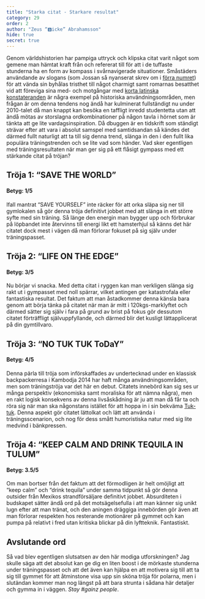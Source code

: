 ```yaml
---
title: "Starka citat - Starkare resultat"
category: 29
order: 2
author: "Zeus “🅱️icke” Abrahamsson"
hide: true
secret: true
---
```

Genom världshistorien har pampiga uttryck och klipska citat varit något som gemene man hämtat kraft från och refererat till för att i de tuffaste stunderna ha en form av kompass i svårnavigerade situationer. Småstäders användande av slogans (som Jossan så nyanserat skrev om i [förra numret](https://dbu.gg/issues/28)) för att vända sin byhålas tristhet till något charmigt samt romarnas besatthet vid att föreviga sina med- och motgångar med [korta latinska konstateranden](https://sv.wikipedia.org/wiki/Veni_vidi_vici) är några exempel på historiska användningsområden, men frågan är om denna tendens nog ändå har kulminerat fullständigt nu under 2010-talet då man knappt kan besöka en taffligt inredd studentetta utan att ändå mötas av storslagna ordkombinationer på någon tavla i hörnet som är tänkta att ge lite vardagsinspiration. Då dbuggen är en tidskrift som ständigt strävar efter att vara i absolut samspel med samtidsandan så kändes det därmed fullt naturligt att ta till sig denna trend, slänga in den i den fullt lika populära träningstrenden och se lite vad som händer. Vad sker egentligen med träningsresultaten när man ger sig på ett flåsigt gympass med ett stärkande citat på tröjan?
## Tröja 1: “SAVE THE WORLD”
#### Betyg: 1/5
Ifall mantrat “SAVE YOURSELF” inte räcker för att orka släpa sig ner till gymlokalen så gör denna tröja definitivt jobbet med att slänga in ett större syfte med sin träning. Så länge den energin man bygger upp och förbrukar på löpbandet inte återvinns till energi likt ett hamsterhjul så känns det här citatet dock mest i vägen då man förlorar fokuset på sig själv under träningspasset.
<br>

## Tröja 2: “LIFE ON THE EDGE”
#### Betyg: 3/5
Nu börjar vi snacka. Med detta citat i ryggen kan man verkligen slänga sig rakt ut i gympasset med noll spärrar, vilket antingen ger katastrofala eller fantastiska resultat. Det faktum att man åstadkommer denna känsla bara genom att börja tänka på citatet när man är mitt i 120kgs-marklyftet och därmed sätter sig själv i fara på grund av brist på fokus gör dessutom citatet förträffligt självuppfyllande, och därmed blir det kusligt lättapplicerat på din gymtillvaro.

## Tröja 3: “NO TUK TUK ToDaY”
#### Betyg: 4/5
Denna pärla till tröja som införskaffades av undertecknad under en klassisk backpackerresa i Kambodja 2014 har haft många användningsområden, men som träningströja var det här en debut. Citatets innebörd kan sig ses ur många perspektiv (ekonomiska samt moraliska för att nämna några), men en rakt logisk konsekvens av denna livsåskådning är ju att man då får ta och röra sig när man ska någonstans istället för att hoppa in i sin bekväma [Tuk-tuk](https://sv.wikipedia.org/wiki/Tuk-tuk). Denna aspekt gör citatet lättolkat och lätt att använda i träningsscenarion, och nog för dess smått humoristiska natur med sig lite medvind i bänkpressen.

## Tröja 4: “KEEP CALM AND DRINK TEQUILA IN TULUM”
#### Betyg: 3.5/5
Om man bortser från det faktum att det förmodligen är helt omöjligt att “keep calm” och “drink tequila” under samma tidpunkt så gör denna outsider från Mexikos strandförsäljare definitivt jobbet. Absurditeten i budskapet sätter ändå ord på det motsägelsefulla i att man känner sig unikt lugn efter att man tränat, och den aningen dräggiga innebörden gör även att man förlorar respekten hos resterande motionärer på gymmet och kan pumpa på relativt i fred utan kritiska blickar på din lyftteknik. Fantastiskt.

## Avslutande ord
Så vad blev egentligen slutsatsen av den här modiga utforskningen? Jag skulle säga att det absolut kan ge dig en liten boost i de mörkaste stunderna under träningspasset och att det även kan hjälpa en att motivera sig till att ta sig till gymmet för att åtminstone visa upp sin sköna tröja för polarna, men i slutändan kommer man nog längst på att bara strunta i sådana här detaljer och gymma in i väggen. _Stay #gainz people_.
